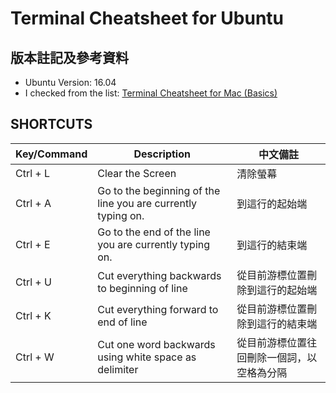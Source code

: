 # Terminal Cheatsheet for Ubuntu

## 版本註記及參考資料

- Ubuntu Version: 16.04
- I checked from the list: [Terminal Cheatsheet for Mac (Basics)](https://github.com/0nn0/terminal-mac-cheatsheet)

## SHORTCUTS

Key/Command|Description|中文備註
-----------|-----------|--------
Ctrl + L | Clear the Screen | 清除螢幕
Ctrl + A | Go to the beginning of the line you are currently typing on. | 到這行的起始端
Ctrl + E | Go to the end of the line you are currently typing on. | 到這行的結束端
Ctrl + U | Cut everything backwards to beginning of line | 從目前游標位置刪除到這行的起始端
Ctrl + K | Cut everything forward to end of line | 從目前游標位置刪除到這行的結束端
Ctrl + W | Cut one word backwards using white space as delimiter | 從目前游標位置往回刪除一個詞，以空格為分隔
